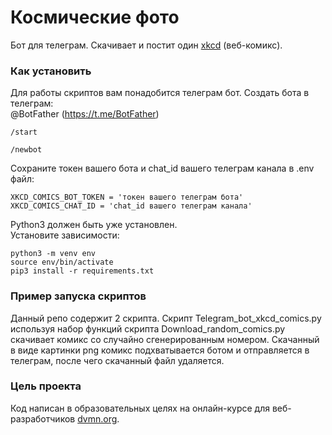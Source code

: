 # Космические фото
Бот для телеграм. Скачивает и постит один [xkcd](https://xkcd.com/) (веб-комикс).
### Как установить
Для работы скриптов вам понадобится телеграм бот.
Создать бота в телеграм:  
@BotFather (https://t.me/BotFather)
```
/start
```
```
/newbot
```
Сохраните токен вашего бота и chat_id вашего телеграм канала в .env файл:
```
XKCD_COMICS_BOT_TOKEN = 'токен вашего телеграм бота'
XKCD_COMICS_CHAT_ID = 'chat_id вашего телеграм канала'
```
Python3 должен быть уже установлен.  
Установите зависимости:
```commandline
python3 -m venv env
source env/bin/activate
pip3 install -r requirements.txt
```
### Пример запуска скриптов
Данный репо содержит 2 скрипта.
Скрипт Telegram_bot_xkcd_comics.py используя набор функций скрипта Download_random_comics.py скачивает комикс со случайно сгенерированным номером. Скачанный в виде картинки png комикс подхватывается ботом и отправляется в телеграм, после чего скачанный файл удаляется.


### Цель проекта
Код написан в образовательных целях на онлайн-курсе для веб-разработчиков [dvmn.org](https://dvmn.org/).
